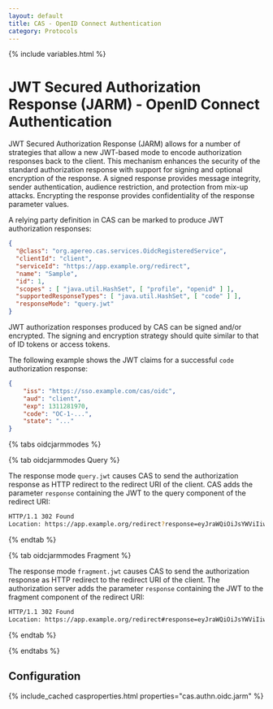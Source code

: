 ```yaml
---
layout: default
title: CAS - OpenID Connect Authentication
category: Protocols
---
```

{% include variables.html %}

# JWT Secured Authorization Response (JARM) - OpenID Connect Authentication

JWT Secured Authorization Response (JARM) allows for a number of strategies that allow
a new JWT-based mode to encode authorization responses back to the client. This mechanism enhances 
the security of the standard authorization response with support for signing and optional 
encryption of the response. A signed response provides message integrity, sender authentication, 
audience restriction, and protection from mix-up attacks. Encrypting the response provides 
confidentiality of the response parameter values. 

A relying party definition in CAS can be marked to produce JWT authorization responses:

```json
{
  "@class": "org.apereo.cas.services.OidcRegisteredService",
  "clientId": "client",
  "serviceId": "https://app.example.org/redirect",
  "name": "Sample",
  "id": 1,
  "scopes" : [ "java.util.HashSet", [ "profile", "openid" ] ],
  "supportedResponseTypes": [ "java.util.HashSet", [ "code" ] ],
  "responseMode": "query.jwt"
}
```

JWT authorization responses produced by CAS can be signed and/or encrypted. The signing and encryption
strategy should quite similar to that of ID tokens or access tokens.

The following example shows the JWT claims for a successful `code` authorization response:

```json
{
    "iss": "https://sso.example.com/cas/oidc",
    "aud": "client",
    "exp": 1311281970,
    "code": "OC-1-...",
    "state": "..."
}
```

{% tabs oidcjarmmodes %}
             
{% tab oidcjarmmodes Query %}

The response mode `query.jwt` causes CAS to send the authorization response as HTTP redirect 
to the redirect URI of the client. CAS adds the parameter `response` containing the JWT to 
the query component of the redirect URI:

```bash
HTTP/1.1 302 Found
Location: https://app.example.org/redirect?response=eyJraWQiOiJsYWViIiwiYWxnIjoiRVMyN...
```

{% endtab %}

{% tab oidcjarmmodes Fragment %}

The response mode `fragment.jwt` causes CAS to send the authorization response as HTTP redirect to 
the redirect URI of the client. The authorization server adds the parameter `response` containing 
the JWT to the fragment component of the redirect URI:

```bash
HTTP/1.1 302 Found
Location: https://app.example.org/redirect#response=eyJraWQiOiJsYWViIiwiYWxnIjoiRVMyN...
```

{% endtab %}

{% endtabs %}

## Configuration

{% include_cached casproperties.html properties="cas.authn.oidc.jarm" %}
